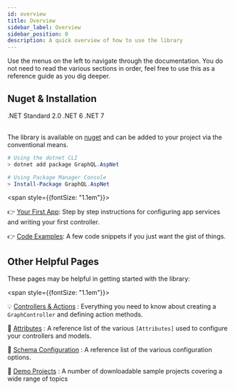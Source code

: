```yaml
---
id: overview
title: Overview
sidebar_label: Overview
sidebar_position: 0
description: A quick overview of how to use the library
---
```



Use the menus on the left to navigate through the documentation. You do not need to read the various sections in order, feel free to use this as a reference guide as you dig deeper.

## Nuget & Installation

<span className="pill">.NET Standard 2.0</span> <span className="pill">.NET 6</span> <span className="pill">.NET 7</span> <br/><br/>

The library is available on [nuget](https://www.nuget.org/packages/GraphQL.AspNet/) and can be added to your project via the conventional means.

```powershell title="How to Install The Library"
# Using the dotnet CLI
> dotnet add package GraphQL.AspNet

# Using Package Manager Console
> Install-Package GraphQL.AspNet
```
<span style={{fontSize: "1.1em"}}> 

👉 [Your First App](./create-app.md): Step by step instructions for configuring app services and writing your first controller.

👉 [Code Examples](./code-examples.md): A few code snippets if you just want the gist of things.

</span>


## Other Helpful Pages

These pages may be helpful in getting started with the library:

<span style={{fontSize: "1.1em"}}> 

💡 [Controllers & Actions](../controllers/actions.md) : Everything you need to know about creating a `GraphController` and defining action methods.

📜 [Attributes](../reference/attributes.md) : A reference list of the various `[Attributes]` used to configure your controllers and models.

📐 [Schema Configuration](../reference/schema-configuration.md) : A reference list of the various configuration options.

📌 [Demo Projects](../reference/demo-projects.md) : A number of downloadable sample projects covering a wide range of topics

</span>